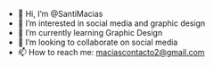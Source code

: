 - 👋 Hi, I’m @SantiMacias
- 👀 I’m interested in social media and graphic design 
- 🌱 I’m currently learning Graphic Design
- 💞️ I’m looking to collaborate on social media
- 📫 How to reach me: maciascontacto2@gmail.com

<!---
SantiMacias/SantiMacias is a ✨ special ✨ repository because its `README.md` (this file) appears on your GitHub profile.
You can click the Preview link to take a look at your changes.
--->
